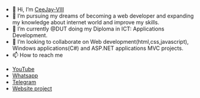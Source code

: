 - 👋 Hi, I’m <a href="" target="_blank">CeeJay-VIII</a>
- 👀 I’m pursuing my dreams of becoming a web developer and expanding my knowledge about internet world and improve my skills.
- 🌱 I’m currently @DUT doing my Diploma in ICT: Applications Development.
- 💞️ I’m looking to collaborate on Web development(html,css,javascript), Windows applications(C#) and ASP.NET applications MVC projects.
- 📫 How to reach me
<ul>
  <li><a href="https://www.youtube.com/channel/UCGSXF5lIWfyLNx3KQd-32xw" target="_blank">YouTube</a></li>
  <li><a href="https://wa.link/msob2d" target="_blank">Whatsapp</a></li>
  <li><a href="https://t.me/ceejay_viii" target="_blank">Telegram</a></li>
  <li><a href="https://ceejayviii.netlify.app/" target="_blank">Website project</a></li>
</ul>

<!---
CeeJay-VIII/CeeJay-VIII is a ✨ special ✨ repository because its `README.md` (this file) appears on your GitHub profile.
You can click the Preview link to take a look at your changes.
--->
